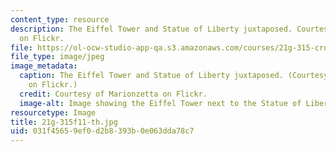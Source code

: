 ```yaml
---
content_type: resource
description: The Eiffel Tower and Statue of Liberty juxtaposed. Courtesy of Marionzetta
  on Flickr.
file: https://ol-ocw-studio-app-qa.s3.amazonaws.com/courses/21g-315-cross-cultural-perspectives-on-contemporary-french-society-fall-2011/031f45659ef0d2b8393b0e063dda78c7_21g-315f11-th.jpg
file_type: image/jpeg
image_metadata:
  caption: The Eiffel Tower and Statue of Liberty juxtaposed. (Courtesy of [Marionzetta](http://www.flickr.com/photos/marionzetta/2954326462/)
    on Flickr.)
  credit: Courtesy of Marionzetta on Flickr.
  image-alt: Image showing the Eiffel Tower next to the Statue of Liberty.
resourcetype: Image
title: 21g-315f11-th.jpg
uid: 031f4565-9ef0-d2b8-393b-0e063dda78c7
---
```

